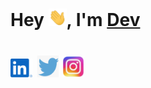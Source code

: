 # Hey <img src="/img/hi.gif" alt="hand wave" width="29">, I'm [Dev](https://github.com/devsapariya94)
# [<img src="/img/linkedin.svg" width="35" hight="35">](https://linkedin.com/in/devsapariya94) [<img src="/img/twitter.png" width="35" height="35">](https://twitter.com/devsapariya94) [<img src="/img/instagram.png" width="35" heigth="35">](https://instagram.com/devsapariya94)
